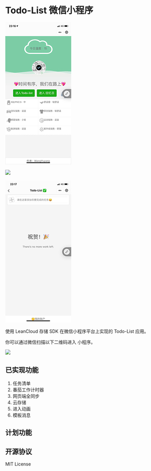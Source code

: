 # Todo-List 微信小程序

![](./index.jpg)

![](./1.jpg)

![](./2.jpg)

使用 LeanCloud 存储 SDK 在微信小程序平台上实现的 Todo-List 应用。


你可以通过微信扫描以下二维码进入 小程序。

![](https://photos-picgo.oss-cn-beijing.aliyuncs.com/img/logo.jpg)

## 已实现功能
1. 任务清单
2. 番茄工作计时器
3. 网页端全同步
4. 云存储
5. 进入动画
6. 模板消息
## 计划功能


## 开源协议
MIT License

